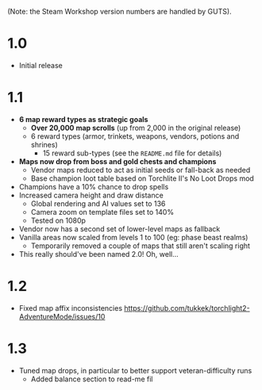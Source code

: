 (Note: the Steam Workshop version numbers are handled by GUTS).

# 1.0

* Initial release

# 1.1

* **6 map reward types as strategic goals**
  * **Over 20,000 map scrolls** (up from 2,000 in the original release)
  * 6 reward types (armor, trinkets, weapons, vendors, potions and shrines)
    * 15 reward sub-types (see the `README.md` file for details)
* **Maps now drop from boss and gold chests and champions**
  * Vendor maps reduced to act as initial seeds or fall-back as needed
  * Base champion loot table based on Torchlite II's No Loot Drops mod
* Champions have a 10% chance to drop spells
* Increased camera height and draw distance
  * Global rendering and AI values set to 136
  * Camera zoom on template files set to 140%
  * Tested on 1080p
* Vendor now has a second set of lower-level maps as fallback
* Vanilla areas now scaled from levels 1 to 100 (eg: phase beast realms)
  * Temporarily removed a couple of maps that still aren't scaling right
* This really should've been named 2.0! Oh, well...

# 1.2

* Fixed map affix inconsistencies https://github.com/tukkek/torchlight2-AdventureMode/issues/10

# 1.3

* Tuned map drops, in particular to better support veteran-difficulty runs
  * Added balance section to read-me fil
 

